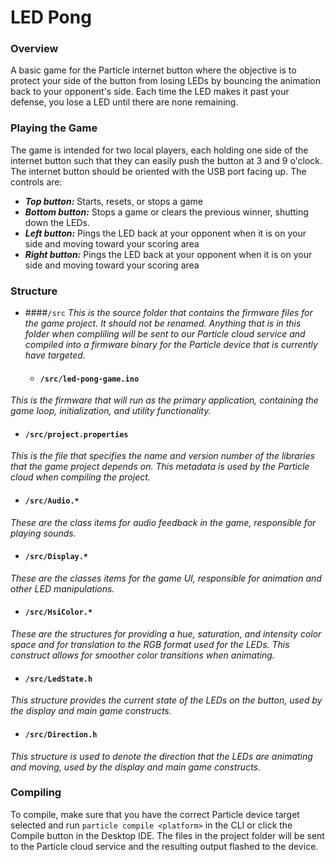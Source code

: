 # LED Pong #

### Overview ###
A basic game for the Particle internet button where the objective is to protect your side of the button from losing LEDs by bouncing the animation back to your opponent's side.  Each time the LED makes it past your defense, you lose a LED until there are none remaining.  

### Playing the Game ###

The game is intended for two local players, each holding one side of the internet button such that they can easily push the button at 3 and 9 o'clock.  The internet button should be oriented with the USB port facing up.  The controls are:

- _**Top button:**_ Starts, resets, or stops a game
- _**Bottom button:**_ Stops a game or clears the previous winner, shutting down the LEDs.
- _**Left button:**_ Pings the LED back at your opponent when it is on your side and moving toward your scoring area
- _**Right button:**_ Pings the LED back at your opponent when it is on your side and moving toward your scoring area  

### Structure ###
* ####```/src```
  _This is the source folder that contains the firmware files for the game project. It should *not* be renamed.
Anything that is in this folder when compliling will be sent to our Particle cloud service and compiled into a firmware binary for the Particle device that is currently have targeted._

  - #### ```/src/led-pong-game.ino```
_This is the firmware that will run as the primary application, containing the game loop, initialization, and utility functionality._

  - #### ```/src/project.properties```  
_This is the file that specifies the name and version number of the libraries that the game project depends on. This metadata is used by the Particle cloud when compiling the project._

  - #### ```/src/Audio.*```
_These are the class items for audio feedback in the game, responsible for playing sounds._

  - #### ```/src/Display.*```
_These are the classes items for the game UI, responsible for animation and other LED manipulations._

  - #### ```/src/HsiColor.*```
_These are the structures for providing a hue, saturation, and intensity color space and for translation to the RGB format used for the LEDs.  This construct allows for smoother color transitions when animating._

  - #### ```/src/LedState.h```
_This structure provides the current state of the LEDs on the button, used by the display and main game constructs._

  - #### ```/src/Direction.h```
_This structure is used to denote the direction that the LEDs are animating and moving, used by the display and main game constructs._

### Compiling ###

To compile, make sure that you have the correct Particle device target selected and run `particle compile <platform>` in the CLI or click the Compile button in the Desktop IDE. The files in the project folder will be sent to the Particle cloud service and the resulting output flashed to the device.
